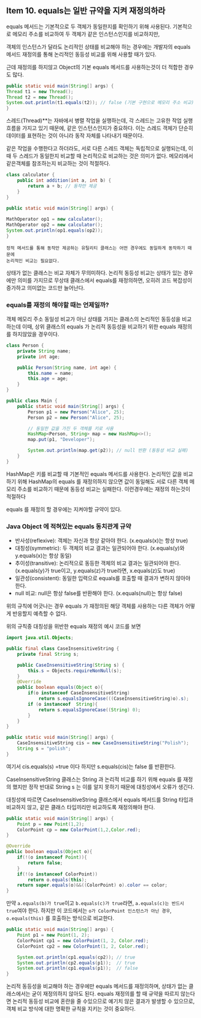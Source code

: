 ## Item 10. equals는 일반 규약을 지켜 재정의하라

equals 메서드는 기본적으로 두 객체가 동일한지를 확인하기 위해 사용된다. 기본적으로 메모리 주소를 비교하여 두 객체가 같은 인스턴스인지를 비교하지만,

객체의 인스턴스가 달라도 논리적인 상태를 비교해야 하는 경우에는 
개발자의 equals 메서드 재정의를 통해 논리적인 동등성 비교를 위해 사용할 때가 있다.

근데 재정의를 하지않고 Object의 기본 equals 메서드를 사용하는것이 더 적합한 경우도 많다.

```java
public static void main(String[] args) {
Thread t1 = new Thread();
Thread t2 = new Thread();
System.out.println(t1.equals(t2)); // false (기본 구현으로 메모리 주소 비교)
}
```
스레드(Thread)**는 자바에서 병렬 작업을 실행하는데, 각 스레드는 고유한 작업 실행 흐름을 가지고 있기 때문에, 같은 인스턴스인지가 중요하다.
이는 스레드 객체가 단순히 데이터를 표현하는 것이 아니라 동작 자체를 나타내기 때문이다.

같은 작업을 수행한다고 하더라도, 서로 다른 스레드 객체는 독립적으로 실행되는데,
이때 두 스레드가 동일한지 비교할 때 논리적으로 비교하는 것은 의미가 없다. 메모리에서 같은객체를 참조하는지 비교하는 것이 적절하다.

```java
class calculator {
    public int addition(int a, int b) {
        return a + b; // 동작만 제공
    }
}

public static void main(String[] args) {
    
MathOperator op1 = new calculator();
MathOperator op2 = new calculator();
System.out.println(op1.equals(op2));
}
```
    정적 메서드를 통해 동작만 제공하는 유틸리티 클래스는 어떤 경우에도 동일하게 동작하기 때문에
    논리적인 비교는 필요없다.

상태가 없는 클래스는 비교 자체가 무의미하다. 논리적 동등성 비교는 상태가 있는 경우에만 의미를 가지므로
무상태 클래스에서 equals를 재정의하면, 오히려 코드 복잡성이 증가하고 의미없는 코드만 늘어난다.


### equals를 재정의 해야할 때는 언제일까?

객체 메모리 주소 동일성 비교가 아닌 상태를 가지는 클래스의 논리적인 동등성을 비교하는데 이때, 상위 클래스의 equals 가 논리적 동등성을 비교하기 위한
equals 재정의를 하지않았을 경우이다.

```java
class Person {
    private String name;
    private int age;

    public Person(String name, int age) {
        this.name = name;
        this.age = age;
    }
}

public class Main {
    public static void main(String[] args) {
        Person p1 = new Person("Alice", 25);
        Person p2 = new Person("Alice", 25);

        // 동일한 값을 가진 두 객체를 키로 사용
        HashMap<Person, String> map = new HashMap<>();
        map.put(p1, "Developer");

        System.out.println(map.get(p2)); // null 반환 (동등성 비교 실패)
    }
}
```

HashMap은 키를 비교할 때 기본적인 equals 메서드를 사용한다. 논리적인 값을 비교하기 위해 HashMap의 equals 를 재정의하지 않으면
값이 동일해도 서로 다른 객체 메모리 주소를 비교하기 때문에 동등성 비교는 실패한다. 이런경우에는 재정의 하는것이 적절하다


equals 를 재정의 할 경우에는 지켜야할 규약이 있다.

### Java Object 에 적혀있는 equals 동치관계 규약
- 반사성(reflexive): 객체는 자신과 항상 같아야 한다. (x.equals(x)는 항상 true)
- 대칭성(symmetric): 두 객체의 비교 결과는 일관되어야 한다. (x.equals(y)와 y.equals(x)는 항상 동일)
- 추이성(transitive): 논리적으로 동등한 객체의 비교 결과는 일관되어야 한다. (x.equals(y)가 true이고, y.equals(z)가 true라면, x.equals(z)도 true)
- 일관성(consistent): 동일한 입력으로 equals를 호출할 때 결과가 변하지 않아야 한다.
- null 비교: null은 항상 false를 반환해야 한다. (x.equals(null)는 항상 false)


위의 규칙에 어긋나는 경우 equals 가 재정의된 해당 객체를 사용하는 다른 객체가 어떻게 반응할지 예측할 수 없다.

위의 규칙중 대칭성을 위반한 equals 재정의 예시 코드를 보면

```java
import java.util.Objects;

public final class CaseInsensitiveString {
    private final String s;

    public CaseInsensitiveString(String s) {
        this.s = Objects.requireNonNull(s);
    }
    @Override
    public boolean equals(Object o){
        if(o instanceof CaseInsensitiveString)
            return s.equalsIgnoreCase(((CaseInsensitiveString)o).s);
        if (o instanceof  String){
            return s.equalsIgnoreCase((String) 0);
        }
    }
}

public static void main(String[] args) {
    CaseInsensitiveString cis = new CaseInsensitiveString("Polish");
    String s = "polish";
}
```
여기서 cis.equals(s) =true 이다 하지만 s.equals(cis)는 false 를 반환한다.

CaseInsensitiveString 클래스는 String 과 논리적 비교를 하기 위해 equals 를 재정의 했지만
정작 반대로 String s 는 이를 알지 못하기 때문에 대칭성에서 오류가 생긴다.

대칭성에 따르면 CaseInsensitiveString 클래스에서 equals 메서드를 String 타입과 비교하지 않고,
같은 클래스 타입끼리만 비교하도록 재정의해야 한다.


```java
public static void main(String[] args) {
    Point p = new Point(1,2);
    ColorPoint cp = new ColorPoint(1,2,Color.red);
}

@Override
public boolean equals(Object o){
    if(!(o instanceof Point)){
        return false;
    }
    if(!(o instanceof ColorPoint))
        return o.equals(this);
    return super.equals(o)&&((ColorPoint) o).color == color;
}

```

만약 `a.equals(b)가 true`이고 `b.equals(c)가 true`라면, `a.equals(c)는 반드시 true`여야 한다.
하지만 이 코드에서는 `o가 ColorPoint 인스턴스가 아닌 경우`, `o.equals(this)` 를 호출하는 방식으로 비교한다.
 
```java
public static void main(String[] args) {
    Point p1 = new Point(1, 2);
    ColorPoint cp1 = new ColorPoint(1, 2, Color.red);
    ColorPoint cp2 = new ColorPoint(1, 2, Color.red);

    System.out.println(cp1.equals(cp2)); // true
    System.out.println(cp2.equals(p1));  // true
    System.out.println(cp1.equals(p1));  // false
}

```


논리적 동등성을 비교해야 하는 경우에만 equals 메서드를 재정의하며, 상태가 없는 클래스에서는 굳이 재정의하지 않아도 된다.
equals 재정의를 할 때 규약을 따르지 않는다면 논리적 동등성 비교에 혼란을 줄 수있으므로
예기치 않은 결과가 발생할 수 있으므로, 객체 비교 방식에 대한 명확한 규칙을 지키는 것이 중요하다.